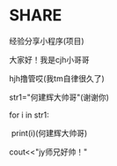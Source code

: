 # SHARE
经验分享小程序(项目)

大家好！我是cjh小哥哥

hjh撸管哎(我tm自律很久了)

str1="何建辉大帅哥"(谢谢你)

for i in str1:

​	print(i)(何建辉大帅哥)

cout<<"jy师兄好帅！"
